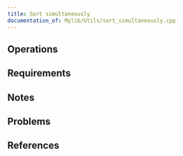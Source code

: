 ```yaml
---
title: Sort simultaneously
documentation_of: Mylib/Utils/sort_simultaneously.cpp
---
```


## Operations

## Requirements

## Notes

## Problems

## References
